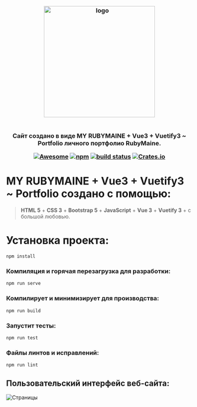 <h3 align="center">
<br />
<img src="https://rubymaine.000webhostapp.com/rubymaine/rm.rubymaine+vue3+vuetify3/ruby+VUE3+Vuetify3.png" alt="logo" width="300" />
<br />
<br />
<br />
Cайт создано в виде MY RUBYMAINE + Vue3 + Vuetify3 ~ Portfolio личного портфолио RubyMaine.

[![Awesome](https://cdn.rawgit.com/sindresorhus/awesome/d7305f38d29fed78fa85652e3a63e154dd8e8829/media/badge.svg)](https://github.com/sindresorhus/awesome)
[![npm](https://img.shields.io/npm/v/vue.svg)](https://www.npmjs.com/package/vue) [![build status](https://github.com/vuejs/core/actions/workflows/ci.yml/badge.svg?branch=main)](https://github.com/vuejs/core/actions/workflows/CI.yml)
[![Crates.io](https://img.shields.io/crates/l/rustc-serialize.svg)](#)

</h3>


# MY RUBYMAINE + Vue3 + Vuetify3 ~ Portfolio создано с помощью:
> **HTML 5** + **CSS 3** + **Bootstrap 5** + **JavaScript** + **Vue 3** + **Vuetify 3** + с большой любовью.

# Установка проекта:
```
npm install
```

### Компиляция и горячая перезагрузка для разработки:
```
npm run serve
```

### Компилирует и минимизирует для производства:
```
npm run build
```

### Запустит тесты:
```
npm run test
```

### Файлы линтов и исправлений:
```
npm run lint
```

## Пользовательский интерфейс веб-сайта:
![Страницы](https://rubymaine.000webhostapp.com/rubymaine/rm.rubymaine+vue3+vuetify3/FRONT-END/VUE-CLI3-Vuetify-3.jpg?raw=true)
